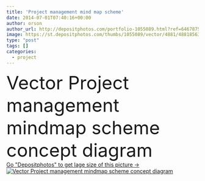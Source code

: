 ```yaml
---
title: 'Project management mind map scheme'
date: 2014-07-01T07:40:16+00:00
author: orson
author_url: http://depositphotos.com/portfolio-1055089.html?ref=64678756
image: https://st.depositphotos.com/thumbs/1055089/vector/4881/48818563/api_thumb_450.jpg?forcejpeg=true
type: "post"
tags: []
categories: 
  - project
---
```

<div aling="center">
            <font size="60"> Vector Project management mindmap scheme concept diagram</font>   
</div>
<div>
    <a href='https://depositphotos.com/48818563/stock-illustration-project-management-mind-map-scheme.html?ref=64678756' target=_blank > Go "Depositphotos" to get lage size of this picture ->
        <img href='https://depositphotos.com/48818563/stock-illustration-project-management-mind-map-scheme.html?ref=64678756' src='https://st.depositphotos.com/1055089/4881/v/950/depositphotos_48818563-stock-illustration-project-management-mind-map-scheme.jpg?forcejpeg=true' alt='Vector Project management mindmap scheme concept diagram' >
    </a>
</div>
